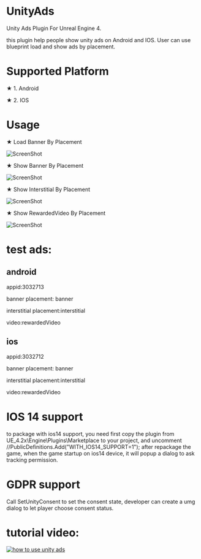 # UnityAds
Unity Ads Plugin For Unreal Engine 4.

this plugin help people show unity ads on Android and IOS. User can use blueprint load and show ads by placement.


# Supported Platform

★ 1. Android

★ 2. IOS


# Usage
★ Load Banner By Placement

   ![ScreenShot](unity/loadbanner.PNG)
   
★ Show Banner By Placement

   ![ScreenShot](unity/showbanner.PNG)
   
★ Show Interstitial By Placement

   ![ScreenShot](unity/showInterstitial.PNG)
   
★ Show RewardedVideo By Placement

   ![ScreenShot](unity/showRewardedVideo.PNG)
   
# test ads:

##  android

appid:3032713

banner placement: banner

interstitial placement:interstitial

video:rewardedVideo


## ios
appid:3032712

banner placement: banner

interstitial placement:interstitial

video:rewardedVideo

# IOS 14 support

to package with ios14 support, you need first copy the plugin from UE_4.2x\Engine\Plugins\Marketplace to your project, and uncomment //PublicDefinitions.Add("WITH_IOS14_SUPPORT=1"); after repackage the game, when the game startup on ios14 device, it will popup a dialog to ask tracking permission.

# GDPR support

Call SetUnityConsent to set the consent state, developer can create a umg dialog to let player choose consent status.
    
   
# tutorial video:
[![how to use unity ads](https://i9.ytimg.com/vi/gV6cOLWLFLE/mq2.jpg?sqp=CLCTqPYF&rs=AOn4CLBqEmgJSG0j3bo36NLFZ5mqTh7Z5g)](https://youtu.be/gV6cOLWLFLE)

   
